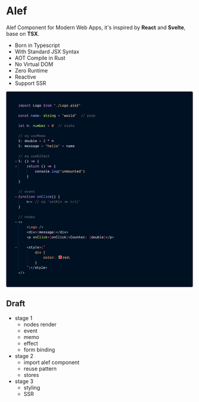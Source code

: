 # Alef

Alef Component for Modern Web Apps, it's inspired by **React** and **Svelte**, base on **TSX**.

- Born in Typescript
- With Standard JSX Syntax
- AOT Compile in Rust
- No Virtual DOM
- Zero Runtime
- Reactive
- Support SSR

![Alef Component](./assets/alef_component.png)

## Draft

- stage 1
  - nodes render
  - event
  - memo
  - effect
  - form binding
- stage 2
  - import alef component
  - reuse pattern
  - stores
- stage 3
  - styling
  - SSR